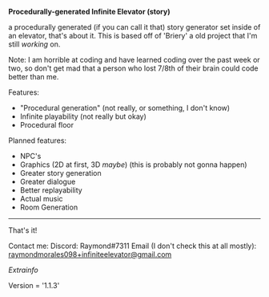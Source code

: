 **Procedurally-generated Infinite Elevator (story)**

a procedurally generated (if you can call it that) story generator set inside of an elevator, that's about it. This is based off of 'Briery' a old project that I'm still *working* on.

Note: I am horrible at coding and have learned coding over the past week or two, so don't get mad that a person who lost 7/8th of their brain could code better than me.

Features:
- "Procedural generation" (not really, or something, I don't know)
- Infinite playability (not really but okay)
- Procedural floor

Planned features:
- NPC's
- Graphics (2D at first, 3D *maybe*) (this is probably not gonna happen)
- Greater story generation
- Greater dialogue
- Better replayability
- Actual music
- Room Generation

-----------------------------------

That's it!

Contact me:
Discord: Raymond#7311
Email (I don't check this at all mostly): raymondmorales098+infiniteelevator@gmail.com

*Extrainfo*

Version = '1.1.3'

